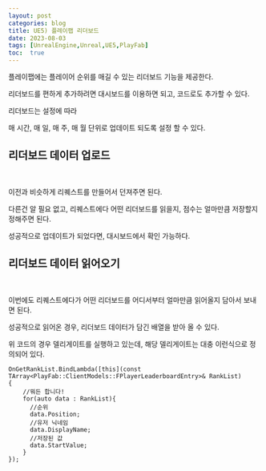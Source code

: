 ```yaml
---
layout: post
categories: blog
title: UE5) 플레이팹 리더보드
date: 2023-08-03
tags: [UnrealEngine,Unreal,UE5,PlayFab]
toc:  true
---
```


플레이팹에는 플레이어 순위를 매길 수 있는 리더보드 기능을 제공한다.

리더보드를 편하게 추가하려면 대시보드를 이용하면 되고, 코드로도 추가할 수 있다.

리더보드는 설정에 따라

매 시간, 매 일, 매 주, 매 월 단위로 업데이트 되도록 설정 할 수 있다.

## 리더보드 데이터 업로드

<script src="https://gist.github.com/bu30808/7c92f10171e8f7b0c1e007569a0f6c3d.js"></script>   

<br>

이전과 비슷하게 리퀘스트를 만들어서 던져주면 된다.

다른건 알 필요 없고, 리퀘스트에다 어떤 리더보드를 읽을지, 점수는 얼마만큼 저장할지 정해주면 된다.

성공적으로 업데이트가 되었다면, 대시보드에서 확인 가능하다.


## 리더보드 데이터 읽어오기

<script src="https://gist.github.com/bu30808/1271b71141f95d02bb274a6d1ac56cf2.js"></script>   

<br>

이번에도 리퀘스트에다가 어떤 리더보드를 어디서부터 얼마만큼 읽어올지 담아서 보내면 된다.

성공적으로 읽어온 경우, 리더보드 데이터가 담긴 배열을 받아 올 수 있다.

위 코드의 경우 델리게이트를 실행하고 있는데, 해당 델리게이트는 대충 이런식으로 정의되어 있다.

```
OnGetRankList.BindLambda([this](const TArray<PlayFab::ClientModels::FPlayerLeaderboardEntry>& RankList)
{
    //뭐든 합니다!
    for(auto data : RankList){
      //순위
      data.Position;
      //유저 닉네임
      data.DisplayName;
      //저장된 값
      data.StartValue;
    }
});
```

